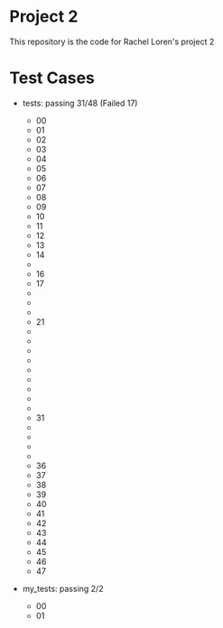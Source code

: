 # Project 2

This repository is the code for Rachel Loren's project 2

# Test Cases
- tests: passing 31/48 (Failed 17)
    - 00
    - 01
    - 02
    - 03
    - 04
    - 05
    - 06
    - 07
    - 08
    - 09
    - 10
    - 11
    - 12
    - 13
    - 14
    -
    - 16
    - 17
    -
    -
    -
    - 21
    -
    -
    -
    -
    -
    -
    -
    -
    -
    - 31
    -
    -
    -
    -
    - 36
    - 37
    - 38
    - 39
    - 40
    - 41
    - 42
    - 43
    - 44
    - 45
    - 46
    - 47

- my_tests: passing 2/2
    - 00
    - 01
